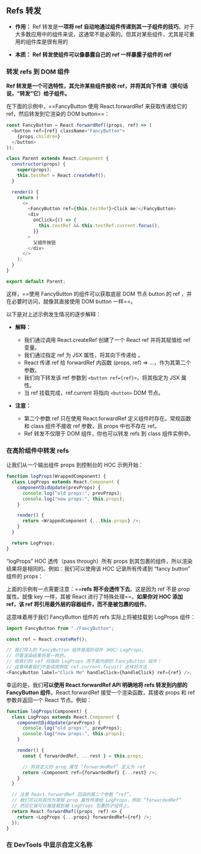 ## Refs 转发

- **作用：** Ref 转发是**一项将 ref 自动地通过组件传递到其一子组件的技巧**。对于大多数应用中的组件来说，这通常不是必需的。但其对某些组件，尤其是可重用的组件库是很有用的

- **本质：** **Ref 转发使组件可以像暴露自己的 ref 一样暴露子组件的 ref**

### 转发 refs 到 DOM 组件

**Ref 转发是一个可选特性，其允许某些组件接收 ref，并将其向下传递（换句话说，“转发”它）给子组件。**

在下面的示例中，==FancyButton 使用 React.forwardRef 来获取传递给它的 ref，然后转发到它渲染的 DOM button==：

```js
const FancyButton = React.forwardRef((props, ref) => (
  <button ref={ref} className="FancyButton">
    {props.children}
  </button>
));

class Parent extends React.Component {
  constructor(props) {
    super(props);
    this.testRef = React.createRef();
  }

  render() {
    return (
      <>
        <FancyButton ref={this.testRef}>Click me!</FancyButton>
        <div
          onClick={() => {
            this.testRef && this.testRef.current.focus();
          }}
        >
          父组件按钮
        </div>
      </>
    );
  }
}

export default Parent;
```

这样，==使用 FancyButton 的组件可以获取底层 DOM 节点 button 的 ref ，并在必要时访问，就像其直接使用 DOM button 一样==。

以下是对上述示例发生情况的逐步解释：

- **解释：**

  - 我们通过调用 React.createRef 创建了一个 React ref 并将其赋值给 ref 变量。
  - 我们通过指定 ref 为 JSX 属性，将其向下传递给 <FancyButton ref={ref}>。
  - React 传递 ref 给 forwardRef 内函数 (props, ref) => ...，作为其第二个参数。
  - 我们向下转发该 ref 参数到 `<button ref={ref}>`，将其指定为 JSX 属性。
  - 当 ref 挂载完成，ref.current 将指向 `<button>` DOM 节点。

- **注意：**
  - 第二个参数 ref 只在使用 React.forwardRef 定义组件时存在。常规函数和 class 组件不接收 ref 参数，且 props 中也不存在 ref。
  - Ref 转发不仅限于 DOM 组件，你也可以转发 refs 到 class 组件实例中。

### 在高阶组件中转发 refs

让我们从一个输出组件 props 到控制台的 HOC 示例开始：

```js
function logProps(WrappedComponent) {
  class LogProps extends React.Component {
    componentDidUpdate(prevProps) {
      console.log("old props:", prevProps);
      console.log("new props:", this.props);
    }

    render() {
      return <WrappedComponent {...this.props} />;
    }
  }

  return LogProps;
}
```

“logProps” HOC 透传（pass through）所有 props 到其包裹的组件，所以渲染结果将是相同的。例如：我们可以使用该 HOC 记录所有传递到 “fancy button” 组件的 props：

上面的示例有一点需要注意：==**refs 将不会透传下去**。这是因为 ref 不是 prop 属性。就像 key 一样，其被 React 进行了特殊处理==。**如果你对 HOC 添加 ref，该 ref 将引用最外层的容器组件，而不是被包裹的组件**。

这意味着用于我们 FancyButton 组件的 refs 实际上将被挂载到 LogProps 组件：

```js
import FancyButton from "./FancyButton";

const ref = React.createRef();

// 我们导入的 FancyButton 组件是高阶组件（HOC）LogProps。
// 尽管渲染结果将是一样的，
// 但我们的 ref 将指向 LogProps 而不是内部的 FancyButton 组件！
// 这意味着我们不能调用例如 ref.current.focus() 这样的方法
<FancyButton label="Click Me" handleClick={handleClick} ref={ref} />;
```

幸运的是，我们**可以使用 React.forwardRef API 明确地将 refs 转发到内部的 FancyButton 组件**。React.forwardRef 接受一个渲染函数，其接收 props 和 ref 参数并返回一个 React 节点。例如：

```js
function logProps(Component) {
  class LogProps extends React.Component {
    componentDidUpdate(prevProps) {
      console.log("old props:", prevProps);
      console.log("new props:", this.props);
    }

    render() {
      const { forwardedRef, ...rest } = this.props;

      // 将自定义的 prop 属性 “forwardedRef” 定义为 ref
      return <Component ref={forwardedRef} {...rest} />;
    }
  }

  // 注意 React.forwardRef 回调的第二个参数 “ref”。
  // 我们可以将其作为常规 prop 属性传递给 LogProps，例如 “forwardedRef”
  // 然后它就可以被挂载到被 LogProps 包裹的子组件上。
  return React.forwardRef((props, ref) => {
    return <LogProps {...props} forwardedRef={ref} />;
  });
}
```

### 在 DevTools 中显示自定义名称
